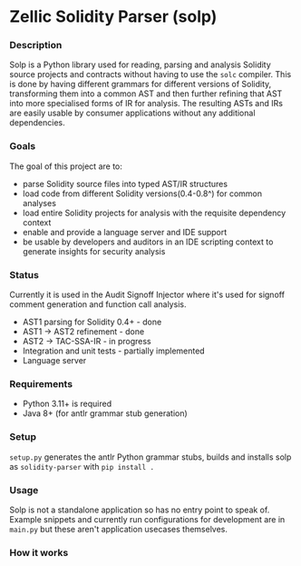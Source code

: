 # Zellic Solidity Parser (solp)

### Description

Solp is a Python library used for reading, parsing and analysis Solidity source projects and contracts without having
to use the `solc` compiler. This is done by having different grammars for different versions of Solidity, transforming
them into a common AST and then further refining that AST into more specialised forms of IR for analysis. The resulting
ASTs and IRs are easily usable by consumer applications without any additional dependencies.

### Goals

The goal of this project are to:
  - parse Solidity source files into typed AST/IR structures
  - load code from different Solidity versions(0.4-0.8^) for common analyses
  - load entire Solidity projects for analysis with the requisite dependency context
  - enable and provide a language server and IDE support
  - be usable by developers and auditors in an IDE scripting context to generate insights for security analysis


### Status

Currently it is used in the Audit Signoff Injector where it's used for signoff comment generation and function call
analysis.

  - AST1 parsing for Solidity 0.4+ - done
  - AST1 -> AST2 refinement - done
  - AST2 -> TAC-SSA-IR - in progress
  - Integration and unit tests - partially implemented
  - Language server

### Requirements

  - Python 3.11+ is required
  - Java 8+ (for antlr grammar stub generation)

### Setup

`setup.py` generates the antlr Python grammar stubs, builds and installs solp as `solidity-parser` with `pip install .`


### Usage

Solp is not a standalone application so has no entry point to speak of. Example snippets and currently run
configurations for development are in `main.py` but these aren't application usecases themselves.


### How it works

